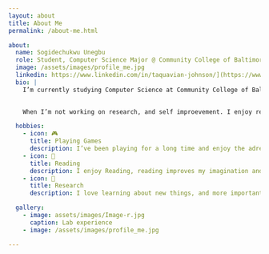 ```yaml
---
layout: about
title: About Me
permalink: /about-me.html

about:
  name: Sogidechukwu Unegbu
  role: Student, Computer Science Major @ Community College of Baltimore County
  image: /assets/images/profile_me.jpg
  linkedin: https://www.linkedin.com/in/taquavian-johnson/](https://www.linkedin.com/in/sogidechukwu-unegbu-96a929270/
  bio: |
    I’m currently studying Computer Science at Community College of Baltimore County in Baltimore, Maryland.

    
    When I’m not working on research, and self improevement. I enjoy reading, playing games, and learning new things

  hobbies:
    - icon: 🎮
      title: Playing Games
      description: I’ve been playing for a long time and enjoy the adrenaline rush that follow certain game genres.
    - icon: 📖
      title: Reading 
      description: I enjoy Reading, reading improves my imagination and helps me stay open to various viewpoints.
    - icon: 🧐
      title: Research
      description: I love learning about new things, and more importantly enjoy hands on lerning.

  gallery:
    - image: assets/images/Image-r.jpg
      caption: Lab experience
    - image: /assets/images/profile_me.jpg

---
```

